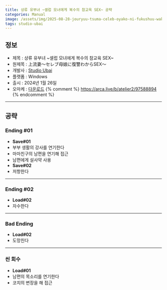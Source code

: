```yaml
---
title: 상류 유부녀 ~셀럽 모녀에게 복수의 참교육 SEX~ 공략
categories: Manual
image: /assets/img/2025-08-28-jouryuu-tsuma-celeb-oyako-ni-fukushuu-wakara-sex-1.jpg
tags: studio-ubai
---
```


## 정보

* 제목 : 상류 유부녀 ~셀럽 모녀에게 복수의 참교육 SEX~
* 원제목 : 上流妻～セレブ母娘に復讐わからSEX～
* 개발사 : [Studio Ubai](/tags/studio-ubai)
* 플랫폼 : Windows
* 출시 : 2024년 1월 26일
* 오마케 : [다운로드](/assets/omake/jouryuu-tsuma-celeb-oyako-ni-fukushuu-wakara-sex.zip)
{% comment %}
https://arca.live/b/atelier2/97588894
{% endcomment %}

---

## 공략

### Ending #01

* **Save#01**
* 부부 생활의 강사를 연기한다
* 마마친구의 남편을 연기해 접근
* 남편에게 설사약 사용
* **Save#02**
* 저항한다

---

### Ending #02

* **Load#02**
* 자수한다

---

### Bad Ending

* **Load#02**
* 도망친다

---

### 씬 회수

* **Load#01**
* 남편의 목소리를 연기한다
* 코치의 변장을 해 접근
